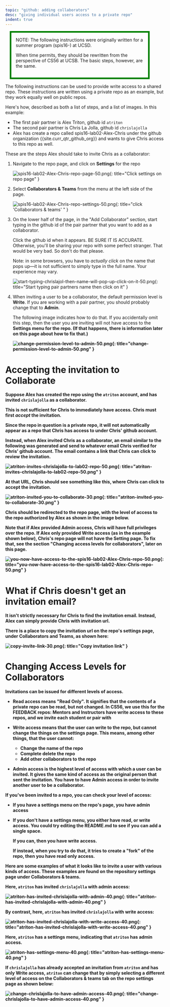 ```yaml
---
topic: "github: adding collaborators"
desc: "giving individual users access to a private repo"
indent: true
---
```


<div style="width: 80%; padding: 1em; margin: 1em; border: 5px solid green;" markdown="1">
NOTE: The following instructions were originally written for a summer program (spis16-) at UCSD.

When time permits, they should be rewritten from the perspective of CS56 at UCSB.  The basic steps, however, are the same.
</div>

The following instructions can be used to provide write access to a shared repo.  These instructions are
written using  a private repo as an example, but they work equally well on public repos.

Here's how, described as both a list of steps, and a list of images.  In this example:

* The first pair partner is Alex Triton, github id `atriton`
* The second pair partner is Chris La Jolla, github id `chrislajolla`
* Alex has create a repo called spis16-lab02-Alex-Chris under the github organization {{site.curr_qtr_github_org}} and wants to give Chris access to this repo as well.

These are the steps Alex should take to invite Chris as a collaborator:

1. Navigate to the repo page, and click on <b>Settings</b> for the repo

    ![spis16-lab02-Alex-Chris-repo-page-50.png](spis16-lab02-Alex-Chris-repo-page-click-Settings-50.png){: title="Click settings on repo page" }

1. Select <b>Collaborators &amp; Teams</b> from the menu at the left side of the page.

    ![spis16-lab02-Alex-Chris-repo-settings-50.png](spis16-lab02-Alex-Chris-repo-settings-click-collaborators-50.png){: title="click 'Collaborators &amp; teams' " }

1. On the lower half of the page, in the "Add Collaborator" section, start typing in the github id
    of the pair partner that you want to add as a collaborator.

    Click the github id when it appears.  BE SURE IT IS ACCURATE.    Otherwise, you'll be sharing your repo with
    some perfect stranger.  That would be very bad.  So don't do that please.

    Note: in some browsers, you have to *actually click* on the name that pops up&mdash;it is not
    sufficient to simply type in the full name.  Your experience may vary.

    ![start-typing-chrislajol-then-name-will-pop-up-click-on-it-50.png](start-typing-chrislajol-then-name-will-pop-up-click-on-it-50.png){: title="Start typing pair partners name then click on it" }


1.  When inviting a user to be a collaborator, the default permission
    level is <b>Write</b>.  If you are working with a pair partner,
    you should probably change that to <b>Admin</b>.  

    The following
    image indicates how to do that.  If you accidentally omit this
    step, then the user you are inviting will not have access to the
    <b>Settings<b> menu for the repo.  (If that happens, there is
    information later on this page about how to fix that.)

    ![change-permission-level-to-admin-50.png](change-permission-level-to-admin-50.png){: title="change-permission-level-to-admin-50.png" }


# Accepting the invitation to Collaborate

Suppose Alex has created the repo using the `atriton` account, and has invited `chrislajolla` as a collaborator.

This is not sufficient for Chris to immediately have access.   Chris must first *accept* the invitation.

Since the repo in question is a private repo, it will not automatically appear as a repo
that Chris has access to under Chris' github account.

Instead, when Alex invited Chris as a collaborator, an email similar to the following 
was generated and send to whatever email Chris verified for Chris' github account.
The email contains a link that Chris can click to review the invitation. 

![atriton-invites-chrislajolla-to-lab02-repo-50.png](atriton-invites-chrislajolla-to-lab02-repo-50.png){: title="atriton-invites-chrislajolla-to-lab02-repo-50.png" }

At that URL, Chris should see something like this, where Chris can click to accept the invitation.

![atriton-invited-you-to-collaborate-30.png](atriton-invited-you-to-collaborate-30.png){: title="atriton-invited-you-to-collaborate-30.png" }

Chris should be redirected to the repo page, with the level of access to the repo authorized
by Alex as shown in the image below.

Note that if Alex provided <b>Admin</b> access, Chris will have full privileges over
the repo.  If Alex only provided <b>Write</b> access (as in the example shown below), Chris's
repo page will not have the <b>Setting</b> page.    To fix that, see the section "Changing access levels for collaborators", later on this page.

![you-now-have-access-to-the-spis16-lab02-Alex-Chris-repo-50.png](you-now-have-access-to-the-spis16-lab02-Alex-Chris-repo-50.png){: title="you-now-have-access-to-the-spis16-lab02-Alex-Chris-repo-50.png" }

# What if Chris doesn't get an invitation email?

It isn't strictly necessary for Chris to find the invitation email.
Instead, Alex can simply provide Chris with invitation url.

There is a place to copy the invitation url on the repo's settings page, 
under <b>Collaborators and Teams<b>, as shown here:

![copy-invite-link-30.png](copy-invite-link-30.png){: title="Copy invitation link" }

# Changing Access Levels for Collaborators

Invitations can be issued for different levels of access.  

* <b>Read</b> access means "Read Only".  It signifies that the contents of a private repo can be read, but not changed.
   In CS56, we use this for the FEEDBACK repos: Mentors and Instructors have write
   access to these repos, and we invite each student or pair with 

* <b>Write</b> access means that the user can write to the repo, but cannot change the 
   things on the settings page.  This means, among other things, that the user cannot:
    * Change the name of the repo
    * Complete delete the repo
    * Add other collaborators to the repo

* <b>Admin</b> access is the highest level of access with which a user can be invited.
    It gives the same kind of access as the original person that sent the invitation.
    You have to have Admin access in order to invite another user to be a collaborator.

If you've been invited to a repo, you can check your level of access:

* If you have a settings menu on the repo's page, you have admin access
* If you don't have a settings menu, you either have read, or write access.  You could try
    editing the README.md to see if you can add a single space.  

    If you can, then
    you have write access.  

    If instead, when you try to do that, it tries to create a 
    "fork" of the repo, then you have read only access.    

Here are some examples of what it looks like to invite a user with various kinds of access.
These examples are found
on the repository settings page under <b>Collaborators &amp; teams</b>.

Here, `atriton` has invited `chrislajolla` with admin access:

![atriton-has-invited-chrislajolla-with-admin-40.png](atriton-has-invited-chrislajolla-with-admin-40.png){: title="atriton-has-invited-chrislajolla-with-admin-40.png" }

By contrast, here, `atriton` has invited `chrislajolla` with write access:

![atriton-has-invited-chrislajolla-with-write-access-40.png](atriton-has-invited-chrislajolla-with-write-access-40.png){: title="atriton-has-invited-chrislajolla-with-write-access-40.png" }

Here, `atriton` has a settings menu, indicating that `atriton` has admin access.

![atriton-has-settings-menu-40.png](atriton-has-settings-menu-40.png){: title="atriton-has-settings-menu-40.png" }

If `chrislajolla` has already accepted an invitation from `atriton` and has only <b>Write</b> access, `atriton` can change that by simply selecting a different level of access on the <b>Collaborators &amp; teams</b> tab on the repo settings page as shown below:

![change-chrislajolla-to-have-admin-access-40.png](change-chrislajolla-to-have-admin-access-40.png){: title="change-chrislajolla-to-have-admin-access-40.png" }







